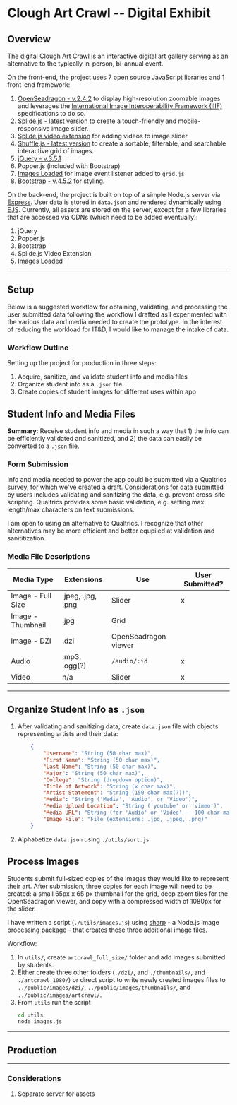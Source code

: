 # Clough Art Crawl -- Digital Exhibit

## Overview

The digital Clough Art Crawl is an interactive digital art gallery serving as an alternative to the typically in-person, bi-annual event.

On the front-end, the project uses 7 open source JavaScript libraries and 1 front-end framework:
1. [OpenSeadragon - v.2.4.2](https://openseadragon.github.io/) to display high-resolution zoomable images and leverages the [International Image Interoperability Framework (IIIF)](https://iiif.io/) specifications to do so.  
2. [Splide.js - latest version](https://splidejs.com/) to create a touch-friendly and mobile-responsive image slider.
3. [Splide.js video extension](https://splidejs.com/extension-video/) for adding videos to image slider.
4. [Shuffle.js - latest version](https://vestride.github.io/Shuffle/) to create a sortable, filterable, and searchable interactive grid of images.
5. [jQuery - v.3.5.1](https://jquery.com/download/)
6. Popper.js (included with Bootstrap)
7. [Images Loaded](https://imagesloaded.desandro.com/) for image event listener added to `grid.js`
8. [Bootstrap - v.4.5.2](https://getbootstrap.com/docs/4.5/getting-started/introduction/) for styling.

On the back-end, the project is built on top of a simple Node.js server via [Express](https://expressjs.com/). User data is stored in `data.json` and rendered dynamically using [EJS](https://ejs.co/). Currently, all assets are stored on the server, except for a few libraries that are accessed via CDNs (which need to be added eventually):

1. jQuery
2. Popper.js
3. Bootstrap
4. Splide.js Video Extension
5. Images Loaded

---

## Setup
Below is a suggested workflow for obtaining, validating, and processing the user submitted data following the workflow I drafted as I experimented with the various data and media needed to create the prototype. In the interest of reducing the workload for IT&D, I would like to manage the intake of data.

### Workflow Outline
Setting up the project for production in three steps:
1. Acquire, sanitize, and validate student info and media files
2. Organize student info as a `.json` file
3. Create copies of student images for different uses within app

## Student Info and Media Files
**Summary**: Receive student info and media in such a way that 1) the info can be efficiently validated and sanitized, and 2) the data can easily be converted to a `.json` file. 

### Form Submission
Info and media needed to power the app could be submitted via a Qualtrics survey, for which we've created a [draft](https://gatech.co1.qualtrics.com/jfe/form/SV_6XAsY3VQ5IwQdzD). Considerations for data submitted by users includes validating and sanitizing the data, e.g. prevent cross-site scripting. Qualtrics provides some basic validation, e.g. setting max length/max characters on text submissions.

I am open to using an alternative to Qualtrics. I recognize that other alternatives may be more efficient and better equpiied at validation and sanititization. 

### Media File Descriptions
| Media Type        | Extensions        | Use                 | User Submitted? | 
| ----------------- | ----------------- | -------------------- | -------------- |
| Image - Full Size | .jpeg, .jpg, .png | Slider               | x              |
| Image - Thumbnail | .jpg              | Grid                 |                |
| Image - DZI       | .dzi              | OpenSeadragon viewer |                |
| Audio             | .mp3, .ogg(?)     | `/audio/:id`         | x              |
| Video             | n/a               | Slider               | x              |

---

## Organize Student Info as `.json`

1. After validating and sanitizing data, create `data.json` file with objects representing artists and their data:

    ```json
        {
            "Username": "String (50 char max)",
            "First Name": "String (50 char max)",
            "Last Name": "String (50 char max)",
            "Major": "String (50 char max)",
            "College": "String (dropdown option)",
            "Title of Artwork": "String (x char max)",
            "Artist Statement": "String (150 char max(?))",
            "Media": "String ('Media', 'Audio', or 'Video')",
            "Media Upload Location": "String ('youtube' or 'vimeo')",
            "Media URL": "String (for 'Audio' or 'Video' -- 100 char max)",
            "Image File": "File (extensions: .jpg, .jpeg, .png)"
        }
    ```

2. Alphabetize `data.json` using `./utils/sort.js`

## Process Images
Students submit full-sized copies of the images they would like to represent their art. After submission, three copies for each image will need to be created: a small 65px x 65 px thumbnail for the grid, deep zoom tiles for the OpenSeadragon viewer, and copy with a compressed width of 1080px for the slider.

I have written a script (`./utils/images.js`) using [sharp](https://sharp.pixelplumbing.com/) - a Node.js image processing package - that creates these three additional image files.
    
Workflow:
1. In `utils/`, create `artcrawl_full_size/` folder and add images submitted by students.
2. Either create three other folders (`./dzi/`, and `./thumbnails/`, and `./artcrawl_1080/`) or direct script to write newly created images files to `../public/images/dzi/`, `../public/images/thumbnails/`, and `../public/images/artcrawl/`.
3. From `utils` run the script
    ```zsh
    cd utils
    node images.js
    ````

---

## Production
---

### Considerations
1. Separate server for assets